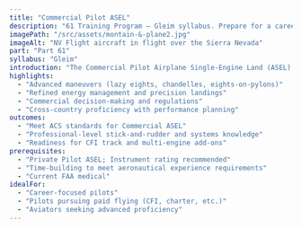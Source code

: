 ```yaml
---
title: "Commercial Pilot ASEL"
description: "61 Training Program — Gleim syllabus. Prepare for a career in aviation. Train to the standards required for paid flying and advanced pilot proficiency."
imagePath: "/src/assets/montain-&-plane2.jpg"
imageAlt: "NV Flight aircraft in flight over the Sierra Nevada"
part: "Part 61"
syllabus: "Gleim"
introduction: "The Commercial Pilot Airplane Single-Engine Land (ASEL) certificate is a significant milestone for pilots aspiring to turn their passion for flying into a professional career. This advanced training program is designed to equip you with the skills, knowledge, and experience necessary to operate as a commercial pilot, meeting the rigorous standards set by the FAA. Throughout the course, you'll engage in intensive flight training that emphasizes precision, advanced maneuvers, and complex flight operations. Our experienced instructors will guide you through scenarios that simulate real-world commercial flying, including cross-country navigation, emergency procedures, and high-performance aircraft handling. By the end of this program, you'll be prepared to pass the FAA Commercial Pilot Knowledge Test and Practical Test, positioning you for opportunities in various aviation careers such as flight instruction, charter services, and more."
highlights:
  - "Advanced maneuvers (lazy eights, chandelles, eights-on-pylons)"
  - "Refined energy management and precision landings"
  - "Commercial decision-making and regulations"
  - "Cross-country proficiency with performance planning"
outcomes:
  - "Meet ACS standards for Commercial ASEL"
  - "Professional-level stick-and-rudder and systems knowledge"
  - "Readiness for CFI track and multi-engine add-ons"
prerequisites:
  - "Private Pilot ASEL; Instrument rating recommended"
  - "Time-building to meet aeronautical experience requirements"
  - "Current FAA medical"
idealFor:
  - "Career-focused pilots"
  - "Pilots pursuing paid flying (CFI, charter, etc.)"
  - "Aviators seeking advanced proficiency"
---
```

